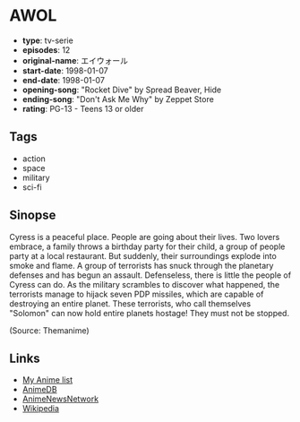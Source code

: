 # AWOL

-   **type**: tv-serie
-   **episodes**: 12
-   **original-name**: エイウォール
-   **start-date**: 1998-01-07
-   **end-date**: 1998-01-07
-   **opening-song**: "Rocket Dive" by Spread Beaver, Hide
-   **ending-song**: "Don't Ask Me Why" by Zeppet Store
-   **rating**: PG-13 - Teens 13 or older

## Tags

-   action
-   space
-   military
-   sci-fi

## Sinopse

Cyress is a peaceful place. People are going about their lives. Two lovers embrace, a family throws a birthday party for their child, a group of people party at a local restaurant. But suddenly, their surroundings explode into smoke and flame. A group of terrorists has snuck through the planetary defenses and has begun an assault. Defenseless, there is little the people of Cyress can do. As the military scrambles to discover what happened, the terrorists manage to hijack seven PDP missiles, which are capable of destroying an entire planet. These terrorists, who call themselves "Solomon" can now hold entire planets hostage! They must not be stopped.

(Source: Themanime)

## Links

-   [My Anime list](https://myanimelist.net/anime/12951/AWOL)
-   [AnimeDB](http://anidb.info/perl-bin/animedb.pl?show=anime&aid=4677)
-   [AnimeNewsNetwork](http://www.animenewsnetwork.com/encyclopedia/anime.php?id=517)
-   [Wikipedia](http://ja.wikipedia.org/wiki/AWOL_-Absent_Without_Leave-)
